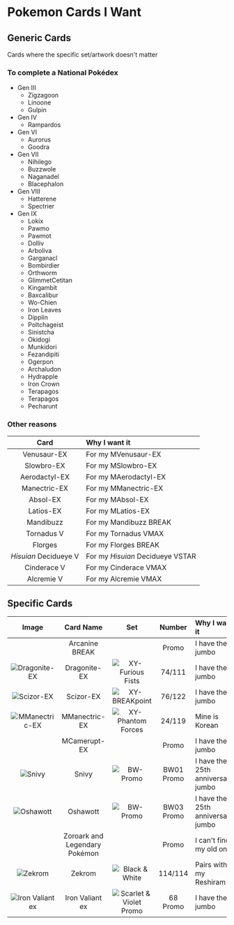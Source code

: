 # Pokemon Cards I Want

## Generic Cards
Cards where the specific set/artwork doesn't matter

### To complete a National Pokédex
- Gen III
    - Zigzagoon
    - Linoone
    - Gulpin
- Gen IV
    - Rampardos
- Gen VI
    - Aurorus
    - Goodra
- Gen VII
    - Nihilego
    - Buzzwole
    - Naganadel
    - Blacephalon
- Gen VIII
    - Hatterene
    - Spectrier
- Gen IX
    - Lokix
    - Pawmo
    - Pawmot
    - Dolliv
    - Arboliva
    - Garganacl
    - Bombirdier
    - Orthworm
    - GlimmetCetitan
    - Kingambit
    - Baxcalibur
    - Wo-Chien
    - Iron Leaves
    - Dipplin
    - Poltchageist
    - Sinistcha
    - Okidogi
    - Munkidori
    - Fezandipiti
    - Ogerpon
    - Archaludon
    - Hydrapple
    - Iron Crown
    - Terapagos
    - Terapagos
    - Pecharunt

### Other reasons
Card|Why I want it
:-:|:--
Venusaur-EX|For my MVenusaur-EX
Slowbro-EX|For my MSlowbro-EX
Aerodactyl-EX|For my MAerodactyl-EX
Manectric-EX|For my MManectric-EX
Absol-EX|For my MAbsol-EX
Latios-EX|For my MLatios-EX
Mandibuzz|For my Mandibuzz BREAK
Tornadus V|For my Tornadus VMAX
Florges|For my Florges BREAK
*Hisuian* Decidueye V|For my *Hisuian* Decidueye VSTAR
Cinderace V|For my Cinderace VMAX
Alcremie V|For my Alcremie VMAX


## Specific Cards

Image|Card Name|Set|Number|Why I want it
:-:|:-:|:-:|:-:|:--
&nbsp;|Arcanine BREAK||Promo|I have the jumbo
![Dragonite-EX](https://www.pokemon.com/static-assets/content-assets/cms2/img/cards/web/XY3/XY3_EN_74.png)|Dragonite-EX|![XY-Furious Fists](https://www.pokemon.com/static-assets/content-assets/cms/img/tcg/expansion-symbols/_40x40/xy3-expansion-symbol.png)|74/111|I have the jumbo
![Scizor-EX](https://www.pokemon.com/static-assets/content-assets/cms2/img/cards/web/XY9/XY9_EN_76.png)|Scizor-EX|![XY-BREAKpoint](https://www.pokemon.com/static-assets/content-assets/cms/img/tcg/expansion-symbols/_40x40/xy9-expansion-symbol.png)|76/122|I have the jumbo
![MManectric-EX](https://www.pokemon.com/static-assets/content-assets/cms2/img/cards/web/XY4/XY4_EN_24.png)|MManectric-EX|![XY-Phantom Forces](https://www.pokemon.com/static-assets/content-assets/cms/img/tcg/expansion-symbols/_40x40/xy4-expansion-symbol.png)|24/119|Mine is Korean
&nbsp;|MCamerupt-EX||Promo|I have the jumbo
![Snivy](https://www.pokemon.com/static-assets/content-assets/cms2/img/cards/web/BWP/BWP_EN_BW01.png)|Snivy|![BW-Promo](https://www.pokemon.com/static-assets/content-assets/cms/img/tcg/expansion-symbols/_40x40/black-star-promo.png)|BW01 Promo|I have the 25th anniversary jumbo
![Oshawott](https://www.pokemon.com/static-assets/content-assets/cms2/img/cards/web/BWP/BWP_EN_BW03.png)|Oshawott|![BW-Promo](https://www.pokemon.com/static-assets/content-assets/cms/img/tcg/expansion-symbols/_40x40/black-star-promo.png)|BW03 Promo|I have the 25th anniversary jumbo
&nbsp;|Zoroark and Legendary Pokémon||Promo|I can't find my old one
![Zekrom](https://www.pokemon.com/static-assets/content-assets/cms2/img/cards/web/BW1/BW1_EN_114.png)|Zekrom|![Black & White](https://www.pokemon.com/static-assets/content-assets/cms-en-uk/img/tcg/expansion-symbols/bw1-expansion-symbol.png)|114/114|Pairs with my Reshiram
![Iron Valiant ex](https://www.pokemon.com/static-assets/content-assets/cms2/img/cards/web/SVP/SVP_EN_68.png)|Iron Valiant ex|![Scarlet & Violet Promo](https://www.pokemon.com/static-assets/content-assets/cms/img/tcg/expansion-symbols/_40x40/svp-expansion-symbol.png)|68 Promo|I have the jumbo